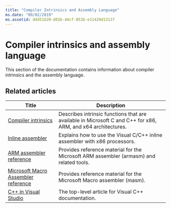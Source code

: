```yaml
---
title: "Compiler Intrinsics and Assembly Language"
ms.date: "09/02/2019"
ms.assetid: ddd51620-d01b-44cf-853b-e11420d13137
---
```

# Compiler intrinsics and assembly language

This section of the documentation contains information about compiler intrinsics and the assembly language.

## Related articles

|Title|Description|
|-----------|-----------------|
|[Compiler intrinsics](../intrinsics/compiler-intrinsics.md)|Describes intrinsic functions that are available in Microsoft C and C++ for x86, ARM, and x64 architectures.|
|[Inline assembler](../assembler/inline/inline-assembler.md)|Explains how to use the Visual C/C++ inline assembler with x86 processors.|
|[ARM assembler reference](../assembler/arm/arm-assembler-reference.md)|Provides reference material for the Microsoft ARM assembler (armasm) and related tools.|
|[Microsoft Macro Assembler reference](../assembler/masm/microsoft-macro-assembler-reference.md)|Provides reference material for the Microsoft Macro assembler (masm).|
|[C++ in Visual Studio](../overview/visual-cpp-in-visual-studio.md)|The top-level article for Visual C++ documentation.|